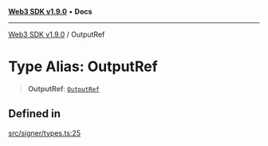 [**Web3 SDK v1.9.0**](../README.md) • **Docs**

***

[Web3 SDK v1.9.0](../globals.md) / OutputRef

# Type Alias: OutputRef

> **OutputRef**: [`OutputRef`](../namespaces/node/interfaces/OutputRef.md)

## Defined in

[src/signer/types.ts:25](https://github.com/Mystic-Nayy/alephium-web3/blob/ee41f5e0e7d7fb0b155fe62f05b2ac03772895ca/packages/web3/src/signer/types.ts#L25)
